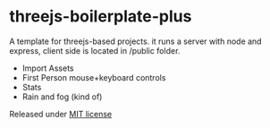 # threejs-boilerplate-plus
A template for threejs-based projects. it runs a server with node and express, client side is located in /public folder.

  - Import Assets
  - First Person mouse+keyboard controls
  - Stats
  - Rain and fog (kind of)

Released under [MIT license](https://github.com/marcomarchesi/threejs-boilerplate-plus/blob/master/LICENSE)
